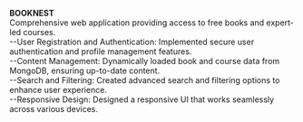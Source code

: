 **BOOKNEST**
<br/>
Comprehensive web application providing access to free books and expert-led courses.
<br/>
--User Registration and Authentication: Implemented secure user authentication and profile management features.
<br/>
--Content Management: Dynamically loaded book and course data from MongoDB, ensuring up-to-date content.
<br/>
--Search and Filtering: Created advanced search and filtering options to enhance user experience.
<br/>
--Responsive Design: Designed a responsive UI that works seamlessly across various devices.
